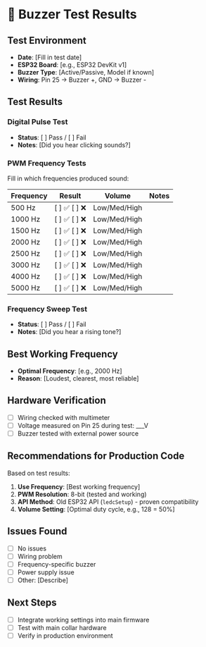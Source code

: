 # 🚨 Buzzer Test Results

## Test Environment
- **Date**: [Fill in test date]
- **ESP32 Board**: [e.g., ESP32 DevKit v1]
- **Buzzer Type**: [Active/Passive, Model if known]
- **Wiring**: Pin 25 -> Buzzer +, GND -> Buzzer -

## Test Results

### Digital Pulse Test
- **Status**: [ ] Pass / [ ] Fail
- **Notes**: [Did you hear clicking sounds?]

### PWM Frequency Tests
Fill in which frequencies produced sound:

| Frequency | Result | Volume | Notes |
|-----------|--------|--------|-------|
| 500 Hz    | [ ] ✅ [ ] ❌ | Low/Med/High | |
| 1000 Hz   | [ ] ✅ [ ] ❌ | Low/Med/High | |
| 1500 Hz   | [ ] ✅ [ ] ❌ | Low/Med/High | |
| 2000 Hz   | [ ] ✅ [ ] ❌ | Low/Med/High | |
| 2500 Hz   | [ ] ✅ [ ] ❌ | Low/Med/High | |
| 3000 Hz   | [ ] ✅ [ ] ❌ | Low/Med/High | |
| 4000 Hz   | [ ] ✅ [ ] ❌ | Low/Med/High | |
| 5000 Hz   | [ ] ✅ [ ] ❌ | Low/Med/High | |

### Frequency Sweep Test
- **Status**: [ ] Pass / [ ] Fail
- **Notes**: [Did you hear a rising tone?]

## Best Working Frequency
- **Optimal Frequency**: [e.g., 2000 Hz]
- **Reason**: [Loudest, clearest, most reliable]

## Hardware Verification
- [ ] Wiring checked with multimeter
- [ ] Voltage measured on Pin 25 during test: ___V
- [ ] Buzzer tested with external power source

## Recommendations for Production Code
Based on test results:

1. **Use Frequency**: [Best working frequency]
2. **PWM Resolution**: 8-bit (tested and working)
3. **API Method**: Old ESP32 API (`ledcSetup`) - proven compatibility
4. **Volume Setting**: [Optimal duty cycle, e.g., 128 = 50%]

## Issues Found
- [ ] No issues
- [ ] Wiring problem
- [ ] Frequency-specific buzzer
- [ ] Power supply issue
- [ ] Other: [Describe]

## Next Steps
- [ ] Integrate working settings into main firmware
- [ ] Test with main collar hardware
- [ ] Verify in production environment 